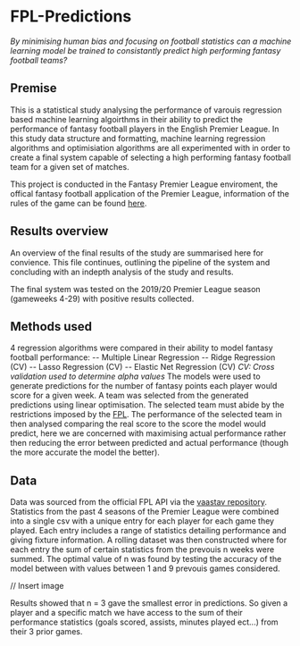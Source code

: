 # FPL-Predictions
*By minimising human bias and focusing on football statistics can a machine learning model be trained to consistantly predict high performing fantasy football teams?*

## Premise
This is a statistical study analysing the performance of varouis regression based machine learning algoirthms in their ability to predict the performance of fantasy football players in the English Premier League. In this study data structure and formatting, machine learning regression algorithms and optimisiation algorithms are all experimented with in order to create a final system capable of selecting a high performing fantasy football team for a given set of matches.

This project is conducted in the Fantasy Premier League enviroment, the offical fantasy football application of the Premier League, information of the rules of the game can be found [here](https://www.premierleague.com/news/1252542).

## Results overview
An overview of the final results of the study are summarised here for convience. This file continues, outlining the pipeline of the system and concluding with an indepth analysis of the study and results.

The final system was tested on the 2019/20 Premier League season (gameweeks 4-29) with positive results collected.

## Methods used

4 regression algorithms were compared in their ability to model fantasy football performance:
 -- Multiple Linear Regression
 -- Ridge Regression (CV)
 -- Lasso Regression (CV)
 -- Elastic Net Regression (CV)
*CV: Cross validation used to determine alpha values*
The models were used to generate predictions for the number of fantasy points each player would score for a given week. A team was selected from the generated predictions using linear optimisation. The selected team must abide by the restrictions imposed by the [FPL](https://fantasy.premierleague.com/help/rules). The performance of the selected team in then analysed comparing the real score to the score the model would predict, here we are concerned with maximising actual performance rather then reducing the error between predicted and actual performance (though the more accurate the model the better).

## Data
Data was sourced from the official FPL API via the [vaastav repository](https://github.com/vaastav/Fantasy-Premier-League). Statistics from the past 4 seasons of the Premier League were combined into a single csv with a unique entry for each player for each game they played. Each entry includes a range of statistics detailing  performance and giving fixture information. A rolling dataset was then constructed where for each entry the sum of certain statistics from the prevouis n weeks were summed. The optimal value of n was found by testing the accuracy of the model between with values between 1 and 9 prevouis games considered.

// Insert image

Results showed that n = 3 gave the smallest error in predictions. So given a player and a specific match we have access to the sum of their performance statistics (goals scored, assists, minutes played ect...) from their 3 prior games.

